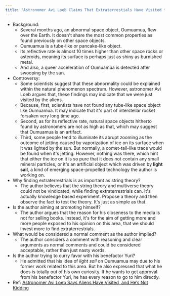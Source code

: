 ```yaml
---
title: "Astronomer Avi Loeb Claims That Extraterrestials Have Visited the Earth"
---
```

-   Background:
    -   Several months ago, an abnormal space object, Oumuamua, flew over the Earth. It doesn't share the most common properties as found previously on other space objects.
    -   Oumuamua is a tube-like or pancake-like object.
    -   Its reflective rate is almost 10 times higher than other space rocks or asteroids, meaning its surface is perhaps just as shiny as burnished metal.
    -   And also, a queer acceleration of Oumuamua is detected after swooping by the sun.
-   Controversy:
    -   Some scientists suggest that these abnormality could be explained within the natural phenomenon spectrum. However, astronomer Avi Loeb argues that, these findings may indicate that we were just visited by the aliens.
    -   Because, first, scientists have not found any tube-like space object like Oumuamua. It may indicate that it's part of interstellar rocket forsaken very long time ago.
    -   Second, as for its reflective rate, natural space objects hitherto found by astronomers are not as high as that, which may suggest that Oumuamua is an artifact.
    -   Third, some people tend to illuminate its abrupt zooming as the outcome of jetting caused by vaporization of ice on its surface when it was lighted by the sun. But normally, a comet-tail-like trace would be found when it's jetting. However, nothing was there, which hint that either the ice on it is so pure that it does not contain any small mineral particles, or it's an artificial object which was driven by **light sail**, a kind of emerging space-propelled technology the author is working on.
-   Why finding extraterrestrials is as important as string theory?
    -   The author believes that the string theory and multiverse theory could not be vindicated, while finding extraterrestrials can. It's actually knowledge based experiment. Propose a theory and then observe the fact to test the theory. It's just as simple as that.
-   Is the author aiming at promoting himself?
    -   The author argues that the reason for his closeness to the media is not for selling books. Instead, it's for the aim of getting more and more people exposed to his opinion on this area, that we should invest more to find extraterrestrials.
-   What would be considered a normal comment as the author implied?
    -   The author considers a comment with reasoning and clear arguments as normal comments and could be considered acceptable, rather than just nasty words.
-   Is the author trying to curry favor with his benefactor Yuri?
    -   He admitted that his idea of _light sail_ on Oumuamua may due to his former work related to this area. But he also expressed that what he does is totally out of his own curiosity. If he wants to get approval from his benefactor Yuri, he has every reason to go to him directly.
-   Ref: [Astronomer Avi Loeb Says Aliens Have Visited, and He’s Not Kidding](https://www.scientificamerican.com/article/astronomer-avi-loeb-says-aliens-have-visited-and-hes-not-kidding1/)

 